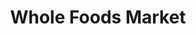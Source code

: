 ---
title: "Whole Foods Market"
url: /atlanta/whole-foods-market-14th-street-northwest/
shop: Supermarkt
---
